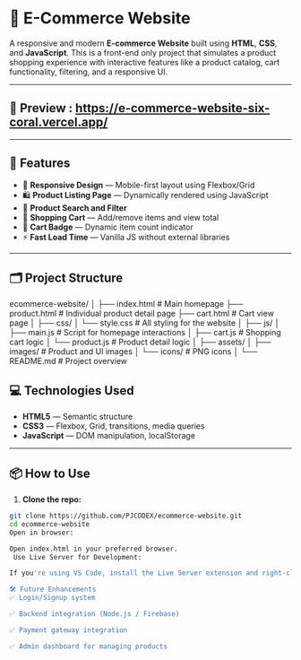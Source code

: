 # 🛒 E-Commerce Website

A responsive and modern **E-commerce Website** built using **HTML**, **CSS**, and **JavaScript**. This is a front-end only project that simulates a product shopping experience with interactive features like a product catalog, cart functionality, filtering, and a responsive UI.

---

## 📸 Preview : https://e-commerce-website-six-coral.vercel.app/

---

## 🚀 Features

- 📱 **Responsive Design** — Mobile-first layout using Flexbox/Grid
- 🛍️ **Product Listing Page** — Dynamically rendered using JavaScript
- 🔎 **Product Search and Filter**
- 🛒 **Shopping Cart** — Add/remove items and view total
- 🧾 **Cart Badge** — Dynamic item count indicator
- ⚡ **Fast Load Time** — Vanilla JS without external libraries

---

## 🗂️ Project Structure

ecommerce-website/
│
├── index.html # Main homepage
├── product.html # Individual product detail page
├── cart.html # Cart view page
│
├── css/
│ └── style.css # All styling for the website
│
├── js/
│ ├── main.js # Script for homepage interactions
│ ├── cart.js # Shopping cart logic
│ └── product.js # Product detail logic
│
├── assets/
│ ├── images/ # Product and UI images
│ └── icons/ #  PNG icons
│
└── README.md # Project overview 

## 💻 Technologies Used

- **HTML5** — Semantic structure
- **CSS3** — Flexbox, Grid, transitions, media queries
- **JavaScript** — DOM manipulation, localStorage

---

## 📦 How to Use

1. **Clone the repo:**

```bash
git clone https://github.com/PJCODEX/ecommerce-website.git
cd ecommerce-website
Open in browser:

Open index.html in your preferred browser.
 Use Live Server for Development:

If you're using VS Code, install the Live Server extension and right-click index.html → Open with Live Server.

🛠️ Future Enhancements
✅ Login/Signup system

✅ Backend integration (Node.js / Firebase)

✅ Payment gateway integration

✅ Admin dashboard for managing products

